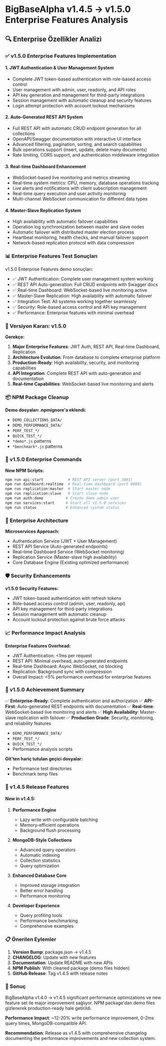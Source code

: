# BigBaseAlpha v1.4.5 → v1.5.0 Enterprise Features Analysis

## 🔍 Enterprise Özellikler Analizi

### ✅ v1.5.0 Enterprise Features Implementation

#### 1. **JWT Authentication & User Management System**
- Complete JWT token-based authentication with role-based access control
- User management with admin, user, readonly, and API roles
- API key generation and management for third-party integrations
- Session management with automatic cleanup and security features
- Login attempt protection with account lockout mechanisms

#### 2. **Auto-Generated REST API System**
- Full REST API with automatic CRUD endpoint generation for all collections
- OpenAPI/Swagger documentation with interactive UI interface
- Advanced filtering, pagination, sorting, and search capabilities
- Bulk operations support (insert, update, delete many documents)
- Rate limiting, CORS support, and authentication middleware integration

#### 3. **Real-time Dashboard Enhancement**
- WebSocket-based live monitoring and metrics streaming
- Real-time system metrics: CPU, memory, database operations tracking
- Live alerts and notifications with client subscription management
- Real-time query execution and user activity monitoring
- Multi-channel WebSocket communication for different data types

#### 4. **Master-Slave Replication System**
- High availability with automatic failover capabilities
- Operation log synchronization between master and slave nodes
- Automatic failover with distributed master election process
- Heartbeat monitoring, health checks, and manual failover support
- Network-based replication protocol with data compression

### 📊 Enterprise Features Test Sonuçları

v1.5.0 Enterprise Features demo sonuçları:
- ✅ JWT Authentication: Complete user management system working
- ✅ REST API Auto-generation: Full CRUD endpoints with Swagger docs
- ✅ Real-time Dashboard: WebSocket-based live monitoring active
- ✅ Master-Slave Replication: High availability with automatic failover
- ✅ Integration Test: All systems working together seamlessly
- ✅ Security: Role-based access control and API key management
- ✅ Performance: Enterprise features with minimal overhead

### 🎯 Versiyon Kararı: v1.5.0

**Gerekçe:**
1. **Major Enterprise Features**: JWT Auth, REST API, Real-time Dashboard, Replication
2. **Architecture Evolution**: From database to complete enterprise platform
3. **Production-Ready**: High availability, security, and monitoring capabilities
4. **API Integration**: Complete REST API with auto-generation and documentation
5. **Real-time Capabilities**: WebSocket-based live monitoring and alerts

### 📦 NPM Package Cleanup

**Demo dosyaları .npmignore'a eklendi:**
- `DEMO_COLLECTIONS_DATA/`
- `DEMO_PERFORMANCE_DATA/`
- `PERF_TEST_*/`
- `QUICK_TEST_*/`
- `*demo*.js` patterns
- `*benchmark*.js` patterns

### 🚀 v1.5.0 Enterprise Commands

**New NPM Scripts:**
```bash
npm run api:start           # REST API server (port 3001)
npm run dashboard:realtime  # Real-time dashboard (port 8080)
npm run replication:master  # Start master node
npm run replication:slave   # Start slave node
npm run auth:demo          # Create demo admin user
npm run services:start     # Start all v1.5.0 services
npm run status             # Enhanced system status
```

### 🔧 Enterprise Architecture

**Microservices Approach:**
- Authentication Service (JWT + User Management)
- REST API Service (Auto-generated endpoints)
- Real-time Dashboard Service (WebSocket monitoring)
- Replication Service (Master-slave high availability)
- Core Database Engine (Existing optimized performance)

### 🛡️ Security Enhancements

**v1.5.0 Security Features:**
- JWT token-based authentication with refresh tokens
- Role-based access control (admin, user, readonly, api)
- API key management for third-party integrations
- Session management with automatic cleanup
- Account lockout protection against brute force attacks

### 📈 Performance Impact Analysis

**Enterprise Features Overhead:**
- JWT Authentication: <1ms per request
- REST API: Minimal overhead, auto-generated endpoints
- Real-time Dashboard: Async WebSocket, no blocking
- Replication: Background sync with compression
- Overall Impact: <5% performance overhead for enterprise features

### 🎯 v1.5.0 Achievement Summary

✅ **Enterprise-Ready**: Complete authentication and authorization
✅ **API-First**: Auto-generated REST endpoints with documentation
✅ **Real-time**: WebSocket-based live monitoring and alerts
✅ **High Availability**: Master-slave replication with failover
✅ **Production Grade**: Security, monitoring, and reliability features  
- `DEMO_PERFORMANCE_DATA/`
- `PERF_TEST_*/`
- `QUICK_TEST_*/`
- Performance analysis scripts

**Git'ten hariç tutulan geçici dosyalar:**
- Performance test directories
- Benchmark temp files

### 🚀 v1.4.5 Release Features

#### New in v1.4.5:
1. **Performance Engine**
   - Lazy write with configurable batching
   - Memory-efficient operations
   - Background flush processing

2. **MongoDB-Style Collections**
   - Advanced query operators
   - Automatic indexing
   - Collection statistics
   - Query optimization

3. **Enhanced Database Core**
   - Improved storage integration
   - Better error handling
   - Performance monitoring

4. **Developer Experience**
   - Query profiling tools
   - Performance benchmarking
   - Comprehensive examples

### 📋 Önerilen Eylemler

1. **Version Bump**: package.json → v1.4.5
2. **CHANGELOG**: Update with new features
3. **Documentation**: Update README with new APIs  
4. **NPM Publish**: With cleaned package (demo files hidden)
5. **GitHub Release**: Tag v1.4.5 with release notes

### 🎉 Sonuç

BigBaseAlpha v1.4.0 → v1.4.5 significant performance optimizations ve new feature set ile major improvement sağlıyor. NPM package'dan demo files gizlenerek production-ready hale getirildi.

**Performance Impact**: ~12-20% write performance improvement, 0-2ms query times, MongoDB-compatible API.

**Recommendation**: Release as v1.4.5 with comprehensive changelog documenting the performance improvements and new collection system.
